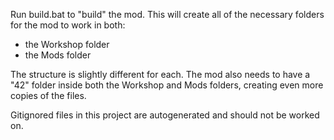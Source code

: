 Run build.bat to "build" the mod. This will create all of the necessary folders for the mod to work in both:

- the Workshop folder
- the Mods folder

The structure is slightly different for each. The mod also needs to have a "42" folder inside both the Workshop and Mods folders, creating even more copies of the files.

Gitignored files in this project are autogenerated and should not be worked on.